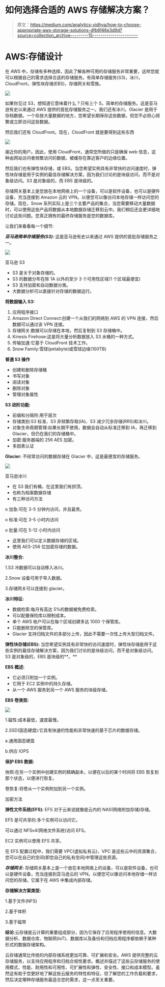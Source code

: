 # 如何选择合适的 AWS 存储解决方案？

> 原文：<https://medium.com/analytics-vidhya/how-to-choose-appropriate-aws-storage-solutions-dfb6f46e3d9d?source=collection_archive---------15----------------------->

# **AWS:存储设计**

在 AWS 中，存储有多种选择，因此了解各种可用的存储服务非常重要，这样您就可以根据自己的需求选择合适的存储服务。有简单存储服务(S3)，冰川，CloudFront，弹性块存储(EBS)，存储网关和雪族。

![](img/13ea27854f533ad34a7a379adbfb21d2.png)

如果你见过 S3，想知道它意味着什么？只有三个 S，简单的存储服务。这是亚马逊有史以来通过 AWS 提供的首批存储服务之一。我们还有冰川。Glacier 是用于存档数据。一个存放大量数据的地方，您希望长期保存这些数据，但您不必担心频繁或立即访问这些数据。

然后我们还有 CloudFront。现在，CloudFront 就是要得到这些东西

![](img/96e6b1cef2313e2a212838dbfe5c5e50.png)

接近你的用户。因此，使用 CloudFront，通常您所做的只是确保 web 信息，这种由网站访问者频繁访问的数据，被缓存在靠近客户的边缘位置。

然后我们也有弹性块存储，或 EBS。当您希望实例具有非常快的访问速度时，弹性块存储是用于实例的最佳存储解决方案，因为我们讨论的是块级访问，而不是对象级访问。S3 是对象级的，而 EBS 是块级的。

存储网关基本上是您放在本地网络上的一个设备，可以是软件设备，也可以是硬件设备，充当连接到 Amazon 云的 VPN。以便您可以像访问本地存储一样访问您的存储。现在，Snow 系列实际上是三个主要产品的集合，当您需要移动大量数据时，可以使用这些产品将数据从本地数据存储迁移到云中。我们稍后还会更详细地讨论这些问题。您真正拥有的最终存储服务是您的数据库。

让我们来看看每一个细节:

***亚马逊简单存储服务(S3):*** 这是亚马逊有史以来通过 AWS 提供的首批存储服务之一。

![](img/6a5adc398251b68bbf68aa446c296309.png)

亚马逊 S3

*   S3 是关于对象存储的。
*   S3 的数据分布在除 1A 以外的至少 3 个可用性区域(1 个区域最便宜)
*   S3 支持加密和自动数据分类。
*   大数据分析可以直接针对存储的数据运行。

**将数据输入 S3:**

1.  应用程序接口
2.  Amazon Direct Connect:创建一个从我们的网络到 AWS 的 VPN 连接，然后数据可以通过该 VPN 连接。
3.  存储网关:数据可以存储在本地，然后复制到 S3 存储桶中。
4.  Kinesis Firehose:这是将大量分析数据放入 S3 水桶的一种方式。
5.  传输加速:它基于 CloudFront 技术工作。
6.  Snow Family:雪球(petabyte)或雪球边缘(100TB)

**普通 S3 操作**

*   创建和删除存储桶
*   书写对象
*   阅读对象
*   删除对象
*   管理对象属性

**S3 进阶功能:**

*   前缀和分隔符:用于层次
*   存储类别:S3 标准、S3 非频繁存取(IA)、S3 减少冗余存储(RRS)和冰川。
*   对象生命周期管理:如果长期不使用，数据会自动从标准迁移到 IA，再迁移到 Glacier，但仍在我们的存储桶中。
*   加密:服务器端的 256 AES 加密。
*   多因素认证

**Glacier:** 不经常访问的数据存储在 Glacier 中，这是最便宜的存储服务。

![](img/804d56274c9a8250c26c32cddd7391c4.png)

亚马逊冰川

*   在 S3 我们有桶，在这里我们有拱顶。
*   也称为档案数据存储
*   有三种访问方法

o 加急:可在 3-5 分钟内访问，并且最贵。

o 标准:可在 3-5 小时内访问

o 批量:可在 5-12 小时内访问

*   这里我们可以定义数据存储的区域。
*   使用 AES-256 位加密存储的数据。

**冰川整合:**

1.S3 冷数据可以自动移入冰川。

2.Snow 设备可用于导入数据。

3.存储网关可以连接到 glacier。

**冰川特征:**

*   数据检索:每月有高达 5%的数据被免费检索。
*   可以配置保险库以限制成本。
*   单个 AWS 帐户可以在每个区域创建多达 1000 个保管库。
*   只能删除空的保管库。
*   Glacier 支持归档文件的多部分上传，因此不需要一次性上传大型归档文件。

**弹性块存储(EBS):** 当您希望实例具有非常快的访问速度时，弹性块存储是用于这些实例的最佳存储解决方案，因为我们讨论的是块级访问，而不是对象级访问。S3 是对象级的，EBS 是块级的**。**

**EBS 概述:**

*   它必须只附加一个实例。
*   它用于 EC2 实例中的持久存储。
*   从一个 AWS 服务到另一个 AWS 服务的块级存储。

**EBS 卷类型:**

![](img/5ff806480a81f9a0cd6558ea757ecac4.png)

1.磁性:成本最低，速度最慢。

2.SSD(固态硬盘):它具有快速的性能和非常快速的基于芯片的数据存储。

a.通用固态硬盘

b.供应 IOPS

**保护 EBS 数据:**

快照:在另一个实例中创建实例的精确副本，以便在以后的某个时间将 EBS 恢复到那个状态，以便进行恢复。

卷恢复:将卷从一个实例附加到另一个实例。

加密方法

**弹性文件系统(EFS):** EFS 对于云来说就像是云内的 NAS(网络附加存储)存储。

EFS 是可共享的:多个实例可以访问它。

可以通过 NFSv4(网络文件系统)访问 EFS。

EC2 实例可以使用 EFS 共享。

在 EFS 配置过程中，我们需要 VPC(虚拟私有云)，VPC 是这些云中的资源集合，您可以在自己的空间(即您自己的私有空间)中管理这些资源。

***存储网关:*** 存储网关基本上是一个放在本地网络上的设备，可以是软件设备，也可以是硬件设备，充当连接到亚马逊云的 VPN。以便您可以像访问本地存储一样访问您的存储。它属于在 AWS 中集成内部存储。

**存储解决方案类型:**

1.基于文件(NFS)

2.基于体积

3.基于磁带

**结论**:云存储是云计算的重要组成部分，因为它保存了应用程序使用的信息。大数据分析、数据仓库、物联网(IoT)、数据库以及备份和归档应用程序都依赖于某种形式的数据存储架构。

云存储通常比传统的内部存储系统更加可靠、可扩展和安全。AWS 提供完整的云存储服务，以支持应用程序和归档合规性要求。概述并描述了这些云存储服务的使用模式、性能、耐用性和可用性、可扩展性和弹性、安全性、接口和成本模型。虽然这有助于您更好地了解这些云服务的特性和特征，但了解您的工作负载和要求，然后决定哪种存储服务最适合您的需求，这一点至关重要。